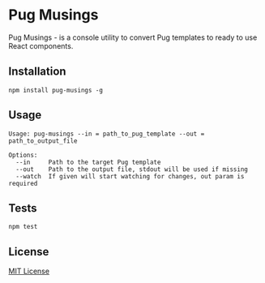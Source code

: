 # Pug Musings
Pug Musings - is a console utility to convert Pug templates to ready to use React components.

## Installation
```
npm install pug-musings -g
```

## Usage 
```
Usage: pug-musings --in = path_to_pug_template --out = path_to_output_file

Options:
  --in     Path to the target Pug template                                  
  --out    Path to the output file, stdout will be used if missing
  --watch  If given will start watching for changes, out param is required
```

## Tests
```
npm test
```

## License
[MIT License](https://github.com/inbetgames/pug-to-react-transplier/blob/master/LICENSE)